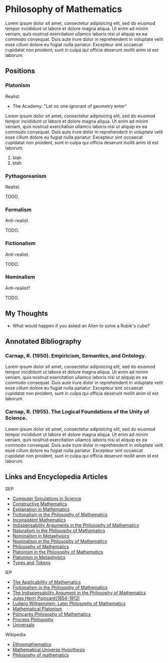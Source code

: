 Philosophy of Mathematics
================================================================================

Lorem ipsum dolor sit amet, consectetur adipisicing elit, sed do eiusmod tempor
incididunt ut labore et dolore magna aliqua. Ut enim ad minim veniam, quis
nostrud exercitation ullamco laboris nisi ut aliquip ex ea commodo consequat.
Duis aute irure dolor in reprehenderit in voluptate velit esse cillum dolore
eu fugiat nulla pariatur. Excepteur sint occaecat cupidatat non proident,
sunt in culpa qui officia deserunt mollit anim id est laborum.


Positions
--------------------------------------------------------------------------------

### Platonism

Realist.

-   The Academy: "Let no one ignorant of geometry enter"

Lorem ipsum dolor sit amet, consectetur adipisicing elit, sed do eiusmod tempor
incididunt ut labore et dolore magna aliqua. Ut enim ad minim veniam, quis
nostrud exercitation ullamco laboris nisi ut aliquip ex ea commodo consequat.
Duis aute irure dolor in reprehenderit in voluptate velit esse cillum dolore
eu fugiat nulla pariatur. Excepteur sint occaecat cupidatat non proident,
sunt in culpa qui officia deserunt mollit anim id est laborum.

1.  blah
2.  blah


### Pythagoreanism

Realist.

TODO.



### Formalism

Anti-realist.

TODO.


### Fictionalism

Anti-realist.

TODO.


### Nominalism

Anti-realist?

TODO.


My Thoughts
--------------------------------------------------------------------------------

-   What would happen if you asked an Alien to solve a Rubik's cube?


Annotated Bibliography
--------------------------------------------------------------------------------

### Carnap, R. (1950). Empiricism, Semantics, and Ontology.

Lorem ipsum dolor sit amet, consectetur adipisicing elit, sed do eiusmod tempor
incididunt ut labore et dolore magna aliqua. Ut enim ad minim veniam, quis
nostrud exercitation ullamco laboris nisi ut aliquip ex ea commodo consequat.
Duis aute irure dolor in reprehenderit in voluptate velit esse cillum dolore
eu fugiat nulla pariatur. Excepteur sint occaecat cupidatat non proident,
sunt in culpa qui officia deserunt mollit anim id est laborum.

### Carnap, R. (1955). The Logical Foundations of the Unity of Science.

Lorem ipsum dolor sit amet, consectetur adipisicing elit, sed do eiusmod tempor
incididunt ut labore et dolore magna aliqua. Ut enim ad minim veniam, quis
nostrud exercitation ullamco laboris nisi ut aliquip ex ea commodo consequat.
Duis aute irure dolor in reprehenderit in voluptate velit esse cillum dolore
eu fugiat nulla pariatur. Excepteur sint occaecat cupidatat non proident,
sunt in culpa qui officia deserunt mollit anim id est laborum.


Links and Encyclopedia Articles
--------------------------------------------------------------------------------

SEP

-   [Computer Simulations in Science](http://plato.stanford.edu/entries/simulations-science/)
-   [Constructive Mathematics](http://plato.stanford.edu/entries/mathematics-constructive/)
-   [Explanation in Mathematics](http://plato.stanford.edu/entries/mathematics-explanation/)
-   [Fictionalism in the Philosophy of Mathematics](http://plato.stanford.edu/entries/fictionalism-mathematics/)
-   [Inconsistent Mathematics](http://plato.stanford.edu/entries/mathematics-inconsistent/)
-   [Indispensability Arguments in the Philosophy of Mathematics](http://plato.stanford.edu/entries/mathphil-indis/)
-   [Naturalism in the Philosophy of Mathematics](http://plato.stanford.edu/entries/naturalism-mathematics/)
-   [Nominalism in Metaphysics](http://plato.stanford.edu/entries/nominalism-metaphysics/)
-   [Nominalism in the Philosophy of Mathematics](http://plato.stanford.edu/entries/nominalism-mathematics/)
-   [Philosophy of Mathematics](http://plato.stanford.edu/entries/philosophy-mathematics/)
-   [Platonism in the Philosophy of Mathematics](http://plato.stanford.edu/entries/platonism-mathematics/)
-   [Platonism in Metaphysics](http://plato.stanford.edu/entries/platonism/)
-   [Types and Tokens](http://plato.stanford.edu/entries/types-tokens/)

IEP

-   [The Applicability of Mathematics](http://www.iep.utm.edu/math-app/)
-   [Fictionalism in the Philosophy of Mathematics](http://www.iep.utm.edu/mathfict/)
-   [The Indispensability Argument in the Philosophy of Mathematics](http://www.iep.utm.edu/indimath/)
-   [Jules Henri Poincaré(1854-1912)](http://www.iep.utm.edu/poincare/)
-   [Ludwig Wittgenstein: Later Philosophy of Mathematics](http://www.iep.utm.edu/wittmath/)
-   [Mathematical Platonism](http://www.iep.utm.edu/mathplat/)
-   [Poincarés Philosophy of Mathematics](http://www.iep.utm.edu/poi-math/)
-   [Process Philosophy](http://www.iep.utm.edu/processp/)
-   [Universals](http://www.iep.utm.edu/universa/)


Wikipedia

-   [Ethnomathematics](http://en.wikipedia.org/wiki/Ethnomathematics)
-   [Mathematical Universe Hypothesis](http://en.wikipedia.org/wiki/Mathematical_universe_hypothesis)
-   [Philosophy of mathematics](http://en.wikipedia.org/wiki/Philosophy_of_mathematics)



  [^Carnap-1950]:       Carnap, R. (1950). Empiricism, Semantics, and Ontology.
  [^Carnap-1955]:       Carnap, R. (1955). The Logical Foundations of the Unity of Science.
  [^van-Frassen-1980]:  van Frassen, B. (1980). Arguments Concerning Scientific Realism.
  [^Putnam-1981]:       Putnam, H. (1981). Reason, Truth, and History.



